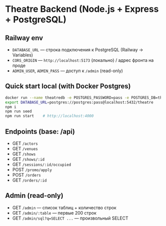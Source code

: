 # Theatre Backend (Node.js + Express + PostgreSQL)

## Railway env
- `DATABASE_URL` — строка подключения к PostgreSQL (Railway → Variables)
- `CORS_ORIGIN` — `http://localhost:5173` (локально) / адрес фронта на проде
- `ADMIN_USER`, `ADMIN_PASS` — доступ к `/admin` (read-only)

## Quick start local (with Docker Postgres)
```bash
docker run --name theatredb -e POSTGRES_PASSWORD=pass -e POSTGRES_DB=theatre -p 5432:5432 -d postgres:16
export DATABASE_URL=postgres://postgres:pass@localhost:5432/theatre
npm i
npm run seed
npm run start    # http://localhost:4000
```

## Endpoints (base: /api)
- GET `/actors`
- GET `/venues`
- GET `/shows`
- GET `/shows/:id`
- GET `/sessions/:id/occupied`
- POST `/promo/apply`
- POST `/orders`
- GET `/orders/:id`

## Admin (read-only)
- GET `/admin` — список таблиц + количество строк
- GET `/admin/:table` — первые 200 строк
- GET `/admin/sql?q=SELECT ...` — произвольный SELECT
